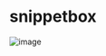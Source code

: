 # snippetbox

![image](https://github.com/user-attachments/assets/798afb47-f8d6-40fa-867a-8a51570abf6c)
